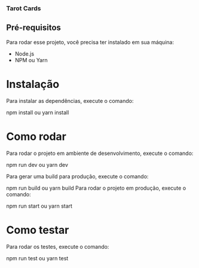 ### Tarot Cards

## Pré-requisitos

Para rodar esse projeto, você precisa ter instalado em sua máquina:

- Node.js
- NPM ou Yarn

# Instalação

Para instalar as dependências, execute o comando:

npm install ou yarn install

# Como rodar

Para rodar o projeto em ambiente de desenvolvimento, execute o comando:

npm run dev ou yarn dev


Para gerar uma build para produção, execute o comando:

npm run build ou yarn build
Para rodar o projeto em produção, execute o comando:

npm run start ou yarn start

# Como testar

Para rodar os testes, execute o comando:

npm run test ou yarn test


